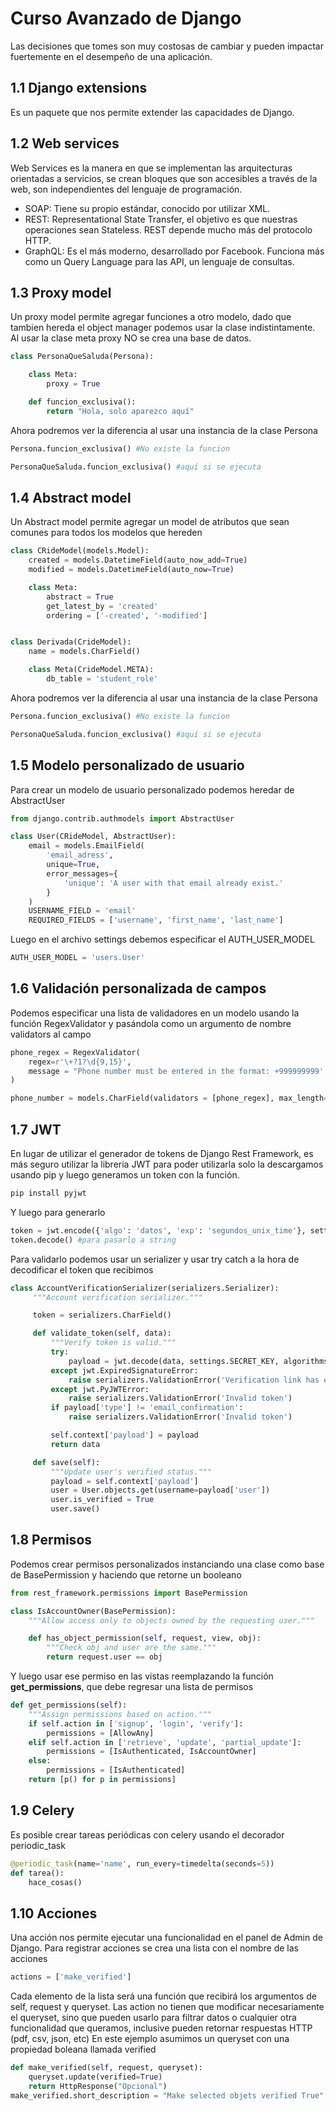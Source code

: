 # Curso Avanzado de Django

Las decisiones que tomes son muy costosas de cambiar y pueden impactar
fuertemente en el desempeño de una aplicación.



## 1.1 Django extensions

Es un paquete que nos permite extender las capacidades de Django.

## 1.2 Web services

Web Services es la manera en que se implementan las arquitecturas
orientadas a servicios, se crean bloques que son accesibles a través de
la web, son independientes del lenguaje de programación.

-   SOAP: Tiene su propio estándar, conocido por utilizar XML.
-   REST: Representational State Transfer, el objetivo es que nuestras
    operaciones sean Stateless. REST depende mucho más del protocolo
    HTTP.
-   GraphQL: Es el más moderno, desarrollado por Facebook. Funciona más
    como un Query Language para las API, un lenguaje de consultas.

## 1.3 Proxy model

Un proxy model permite agregar funciones a otro modelo, dado que tambien
hereda el object manager podemos usar la clase indistintamente. Al usar
la clase meta proxy NO se crea una base de datos.

``` python
class PersonaQueSaluda(Persona):

    class Meta:
        proxy = True

    def funcion_exclusiva():
        return "Hola, solo aparezco aquí"
```

Ahora podremos ver la diferencia al usar una instancia de la clase
Persona

``` python
Persona.funcion_exclusiva() #No existe la funcion

PersonaQueSaluda.funcion_exclusiva() #aquí si se ejecuta
```

## 1.4 Abstract model

Un Abstract model permite agregar un model de atributos que sean comunes
para todos los modelos que hereden

``` python
class CRideModel(models.Model):
    created = models.DatetimeField(auto_now_add=True)
    modified = models.DatetimeField(auto_now=True)

    class Meta:
        abstract = True
        get_latest_by = 'created'
        ordering = ['-created', '-modified']


class Derivada(CrideModel):
    name = models.CharField()

    class Meta(CrideModel.META):
        db_table = 'student_role'
```

Ahora podremos ver la diferencia al usar una instancia de la clase
Persona

``` python
Persona.funcion_exclusiva() #No existe la funcion

PersonaQueSaluda.funcion_exclusiva() #aquí si se ejecuta
```

## 1.5 Modelo personalizado de usuario

Para crear un modelo de usuario personalizado podemos heredar de
AbstractUser

``` python
from django.contrib.authmodels import AbstractUser

class User(CRideModel, AbstractUser):
    email = models.EmailField(
        'email_adress',
        unique=True,
        error_messages={
            'unique': 'A user with that email already exist.'
        }
    )
    USERNAME_FIELD = 'email'
    REQUIRED_FIELDS = ['username', 'first_name', 'last_name']
```

Luego en el archivo settings debemos especificar el AUTH_USER_MODEL

``` python
AUTH_USER_MODEL = 'users.User'
```

## 1.6 Validación personalizada de campos

Podemos especificar una lista de validadores en un modelo usando la
función RegexValidator y pasándola como un argumento de nombre
validators al campo

``` python
phone_regex = RegexValidator(
    regex=r'\+?1?\d{9,15}',
    message = "Phone number must be entered in the format: +999999999'. Up to 15 digits allowed."
)

phone_number = models.CharField(validators = [phone_regex], max_length=17, blank=True)
```

## 1.7 JWT

En lugar de utilizar el generador de tokens de Django Rest Framework, es
más seguro utilizar la libreria JWT para poder utilizarla solo la
descargamos usando pip y luego generamos un token con la función.

``` bash
pip install pyjwt
```

Y luego para generarlo

``` python
token = jwt.encode({'algo': 'datos', 'exp': 'segundos_unix_time'}, settings.SECRET_KEY, encode='HS256')
token.decode() #para pasarlo a string
```

Para validarlo podemos usar un serializer y usar try catch a la hora de
decodificar el token que recibimos

``` python
class AccountVerificationSerializer(serializers.Serializer):
     """Account verification serializer."""

     token = serializers.CharField()

     def validate_token(self, data):
         """Verify token is valid."""
         try:
             payload = jwt.decode(data, settings.SECRET_KEY, algorithms=['HS256'])
         except jwt.ExpiredSignatureError:
             raise serializers.ValidationError('Verification link has expired.')
         except jwt.PyJWTError:
             raise serializers.ValidationError('Invalid token')
         if payload['type'] != 'email_confirmation':
             raise serializers.ValidationError('Invalid token')

         self.context['payload'] = payload
         return data

     def save(self):
         """Update user's verified status."""
         payload = self.context['payload']
         user = User.objects.get(username=payload['user'])
         user.is_verified = True
         user.save()
```

## 1.8 Permisos

Podemos crear permisos personalizados instanciando una clase como base
de BasePermission y haciendo que retorne un booleano

``` python
from rest_framework.permissions import BasePermission

class IsAccountOwner(BasePermission):
    """Allow access only to objects owned by the requesting user."""

    def has_object_permission(self, request, view, obj):
        """Check obj and user are the same."""
        return request.user == obj
```

Y luego usar ese permiso en las vistas reemplazando la función
**get_permissions**, que debe regresar una lista de permisos

``` python
def get_permissions(self):
    """Assign permissions based on action."""
    if self.action in ['signup', 'login', 'verify']:
        permissions = [AllowAny]
    elif self.action in ['retrieve', 'update', 'partial_update']:
        permissions = [IsAuthenticated, IsAccountOwner]
    else:
        permissions = [IsAuthenticated]
    return [p() for p in permissions]
```

## 1.9 Celery

Es posible crear tareas periódicas con celery usando el decorador
periodic_task

``` python
@periodic_task(name='name', run_every=timedelta(seconds=5))
def tarea():
    hace_cosas()
```

## 1.10 Acciones

Una acción nos permite ejecutar una funcionalidad en el panel de Admin
de Django. Para registrar acciones se crea una lista con el nombre de
las acciones

``` python
actions = ['make_verified']
```

Cada elemento de la lista será una función que recibirá los argumentos
de self, request y queryset. Las action no tienen que modificar
necesariamente el queryset, sino que pueden usarlo para filtrar datos o
cualquier otra funcionalidad que queramos, inclusive pueden retornar
respuestas HTTP (pdf, csv, json, etc) En este ejemplo asumimos un
queryset con una propiedad boleana llamada verified

``` python
def make_verified(self, request, queryset):
    queryset.update(verified=True)
    return HttpResponse("Opcional")
make_verified.short_description = "Make selected objets verified True"
```
